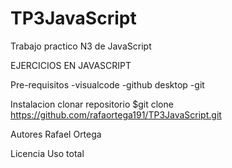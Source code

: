 # TP3JavaScript
Trabajo practico N3 de JavaScript

EJERCICIOS EN JAVASCRIPT 

Pre-requisitos
-visualcode 
-github desktop
-git

Instalacion
 clonar repositorio
 $git clone https://github.com/rafaortega191/TP3JavaScript.git

Autores
Rafael Ortega

Licencia
Uso total
